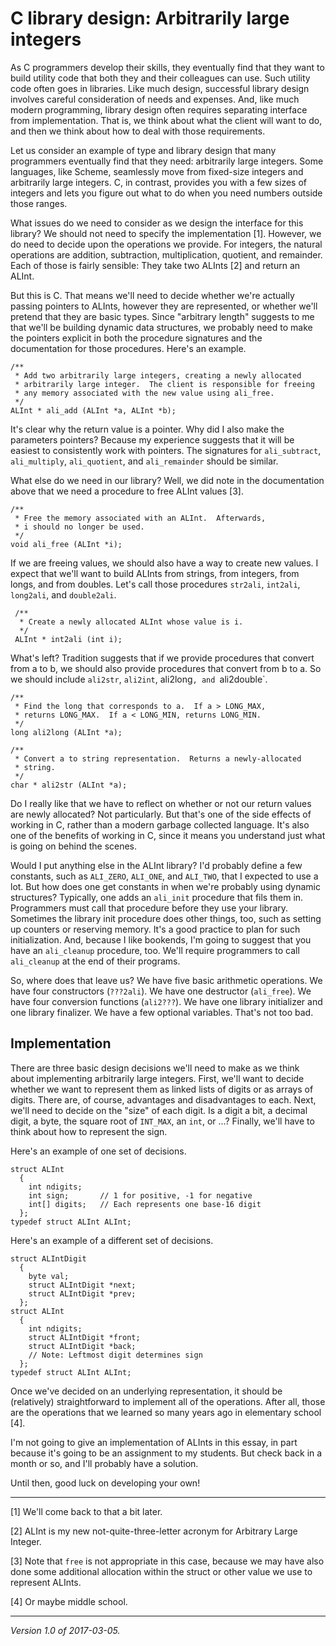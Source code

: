 C library design: Arbitrarily large integers
============================================

As C programmers develop their skills, they eventually find that they want
to build utility code that both they and their colleagues can use.  Such
utility code often goes in libraries.  Like much design, successful library
design involves careful consideration of needs and expenses.  And, like
much modern programming, library design often requires separating interface
from implementation.  That is, we think about what the client will want
to do, and then we think about how to deal with those requirements.

Let us consider an example of type and library design that many
programmers eventually find that they need: arbitrarily large integers.
Some languages, like Scheme, seamlessly move from fixed-size integers
and arbitrarily large integers.  C, in contrast, provides you with a
few sizes of integers and lets you figure out what to do when you need
numbers outside those ranges.

What issues do we need to consider as we design the interface for this
library?  We should not need to specify the implementation [1].  However,
we do need to decide upon the operations we provide.  For integers, the
natural operations are addition, subtraction, multiplication, quotient,
and remainder.  Each of those is fairly sensible: They take two ALInts
[2] and return an ALInt.

But this is C.  That means we'll need to decide whether we're actually
passing pointers to ALInts, however they are represented, or whether
we'll pretend that they are basic types.  Since "arbitrary length" suggests
to me that we'll be building dynamic data structures, we probably need
to make the pointers explicit in both the procedure signatures and the
documentation for those procedures.  Here's an example.

    /**
     * Add two arbitrarily large integers, creating a newly allocated
     * arbitrarily large integer.  The client is responsible for freeing
     * any memory associated with the new value using ali_free.
     */
    ALInt * ali_add (ALInt *a, ALInt *b);

It's clear why the return value is a pointer.  Why did I also make the
parameters pointers?  Because my experience suggests that it will
be easiest to consistently work with pointers.  The signatures for
`ali_subtract`, `ali_multiply`, `ali_quotient`, and `ali_remainder`
should be similar.

What else do we need in our library?  Well, we did note in the documentation
above that we need a procedure to free ALInt values [3].

    /**
     * Free the memory associated with an ALInt.  Afterwards,
     * i should no longer be used.
     */
    void ali_free (ALInt *i);

If we are freeing values, we should also have a way to create new values.
I expect that we'll want to build ALInts from strings, from integers,
from longs, and from doubles.  Let's call those procedures `str2ali`,
`int2ali`, `long2ali`, and `double2ali`.  

     /**
      * Create a newly allocated ALInt whose value is i.
      */
     ALInt * int2ali (int i);

What's left?  Tradition suggests that if we provide procedures that convert
from a to b, we should also provide procedures that convert from b to a.
So we should include `ali2str`, `ali2int`, ali2long`, and `ali2double`.

    /**
     * Find the long that corresponds to a.  If a > LONG_MAX,
     * returns LONG_MAX.  If a < LONG_MIN, returns LONG_MIN.
     */
    long ali2long (ALInt *a);

    /**
     * Convert a to string representation.  Returns a newly-allocated
     * string.
     */
    char * ali2str (ALInt *a);

Do I really like that we have to reflect on whether or not our return
values are newly allocated?  Not particularly.  But that's one of the
side effects of working in C, rather than a modern garbage collected
language.  It's also one of the benefits of working in C, since it means
you understand just what is going on behind the scenes.

Would I put anything else in the ALInt library?  I'd probably define
a few constants, such as `ALI_ZERO`, `ALI_ONE`, and `ALI_TWO`, that I
expected to use a lot.  But how does one get constants in when we're
probably using dynamic structures?  Typically, one adds an `ali_init`
procedure that fils them in.  Programmers must call that procedure
before they use your library.  Sometimes the library init procedure does
other things, too, such as setting up counters or reserving memory.  It's
a good practice to plan for such initialization.  And, because I like bookends,
I'm going to suggest that you have an `ali_cleanup` procedure, too.  We'll
require programmers to call `ali_cleanup` at the end of their programs.

So, where does that leave us?  We have five basic arithmetic operations.
We have four constructors (`???2ali`).  We have one destructor
(`ali_free`).  We have four conversion functions (`ali2???`).  We
have one library initializer and one library finalizer.  We have a few
optional variables.  That's not too bad.

Implementation
--------------

There are three basic design decisions we'll need to make as we think about
implementing arbitrarily large integers.  First, we'll want to decide 
whether we want to represent them as linked lists of digits or as arrays
of digits.  There are, of course, advantages and disadvantages to each.
Next, we'll need to decide on the "size" of each digit.  Is a digit 
a bit, a decimal digit, a byte, the square root of `INT_MAX`, an
`int`, or ...?  Finally, we'll have to think about how to represent
the sign.

Here's an example of one set of decisions.

    struct ALInt 
      {
        int ndigits;
        int sign;       // 1 for positive, -1 for negative
        int[] digits;   // Each represents one base-16 digit
      };
    typedef struct ALInt ALInt;

Here's an example of a different set of decisions.

    struct ALIntDigit
      {
        byte val;
        struct ALIntDigit *next;
        struct ALIntDigit *prev;
      };
    struct ALInt
      {
        int ndigits;
        struct ALIntDigit *front;
        struct ALIntDigit *back;
        // Note: Leftmost digit determines sign
      };
    typedef struct ALInt ALInt;

Once we've decided on an underlying representation, it should be
(relatively) straightforward to implement all of the operations.
After all, those are the operations that we learned so many years ago
in elementary school [4].

I'm not going to give an implementation of ALInts in this essay, in part
because it's going to be an assignment to my students.  But check back
in a month or so, and I'll probably have a solution.

Until then, good luck on developing your own!

---

[1] We'll come back to that a bit later.

[2] ALInt is my new not-quite-three-letter acronym for Arbitrary Large 
Integer.

[3] Note that `free` is not appropriate in this case, because we may
have also done some additional allocation within the struct or other
value we use to represent ALInts.

[4] Or maybe middle school.

---

*Version 1.0 of 2017-03-05.*
